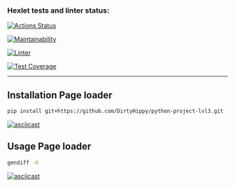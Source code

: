 ### Hexlet tests and linter status:
[![Actions Status](https://github.com/DirtyHippy/python-project-lvl3/workflows/hexlet-check/badge.svg)](https://github.com/DirtyHippy/python-project-lvl3/actions)

[![Maintainability](https://api.codeclimate.com/v1/badges/10c6adb656ae4e6e8f1d/maintainability)](https://codeclimate.com/github/DirtyHippy/python-project-lvl3/maintainability)

[![Linter](https://github.com/DirtyHippy/python-project-lvl3/workflows/linter/badge.svg)](https://github.com/DirtyHippy/python-project-lvl3/actions)

[![Test Coverage](https://api.codeclimate.com/v1/badges/10c6adb656ae4e6e8f1d/test_coverage)](https://codeclimate.com/github/DirtyHippy/python-project-lvl3/test_coverage)

---

## Installation Page loader
```bash 
pip install git+https://github.com/DirtyHippy/python-project-lvl3.git
```
[![asciicast](https://asciinema.org/a/Ih7jeaHGhZVJt7SiVshnUvlSl.svg)](https://asciinema.org/a/Ih7jeaHGhZVJt7SiVshnUvlSl)

## Usage Page loader
```bash 
gendiff -h
```
[![asciicast](https://asciinema.org/a/s6HmeNCm2nPRhEkHuKH32xVks.svg)](https://asciinema.org/a/s6HmeNCm2nPRhEkHuKH32xVks)